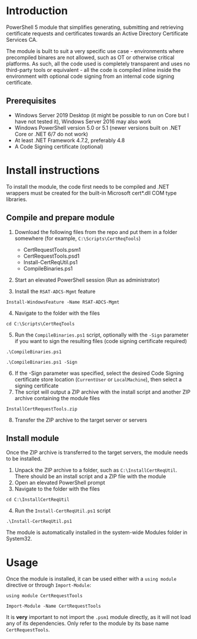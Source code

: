 # Introduction

PowerShell 5 module that simplifies generating, submitting and retrieving certificate requests and certificates towards an Active Directory Certificate Services CA.

The module is built to suit a very specific use case - environments where precompiled binares are not allowed, such as OT or otherwise critical platforms. As such, all the code used is completely transparent and uses no third-party tools or equivalent - all the code is compiled inline inside the environment with optional code signing from an internal code signing certificate.

## Prerequisites

* Windows Server 2019 Desktop (it might be possible to run on Core but I have not tested it), Windows Server 2016 may also work
* Windows PowerShell version 5.0 or 5.1 (newer versions built on .NET Core or .NET 6/7 do not work)
* At least .NET Framework 4.7.2, preferably 4.8
* A Code Signing certificate (optional)

# Install instructions

To install the module, the code first needs to be compiled and .NET wrappers must be created for the built-in Microsoft cert*.dll COM type libraries.

## Compile and prepare module

1. Download the following files from the repo and put them in a folder somewhere (for example, `C:\Scripts\CertReqTools`)

   * CertRequestTools.psm1
   * CertRequestTools.psd1
   * Install-CertReqUtil.ps1
   * CompileBinaries.ps1

2. Start an elevated PowerShell session (Run as administrator) 

3. Install the `RSAT-ADCS-Mgmt` feature
```
Install-WindowsFeature -Name RSAT-ADCS-Mgmt
```
4. Navigate to the folder with the files
```
cd C:\Scripts\CertReqTools
```
5. Run the `CompileBinaries.ps1` script, optionally with the `-Sign` parameter if you want to sign the resulting files (code signing certificate required)
```
.\CompileBinaries.ps1
```
```
.\CompileBinaries.ps1 -Sign
```
6. If the -Sign parameter was specified, select the desired Code Signing certificate store location (`CurrentUser` or `LocalMachine`), then select a signing certificate 
7. The script will output a ZIP archive with the install script and another ZIP archive containing the module files
```
InstallCertRequestTools.zip
```
8. Transfer the ZIP archive to the target server or servers

## Install module

Once the ZIP archive is transferred to the target servers, the module needs to be installed.

1. Unpack the ZIP archive to a folder, such as `C:\InstallCertReqUtil`. There should be an install script and a ZIP file with the module
2. Open an elevated PowerShell prompt
3. Navigate to the folder with the files
```
cd C:\InstallCertReqUtil
```
4. Run the `Install-CertReqUtil.ps1` script
```
.\Install-CertReqUtil.ps1
```
The module is automatically installed in the system-wide Modules folder in System32.

# Usage

Once the module is installed, it can be used either with a `using module` directive or through `Import-Module`:

```
using module CertRequestTools
```
```
Import-Module -Name CertRequestTools
```

It is **very** important to not import the `.psm1` module directly, as it will not load any of its dependencies. Only refer to the module by its base name `CertRequestTools`.
